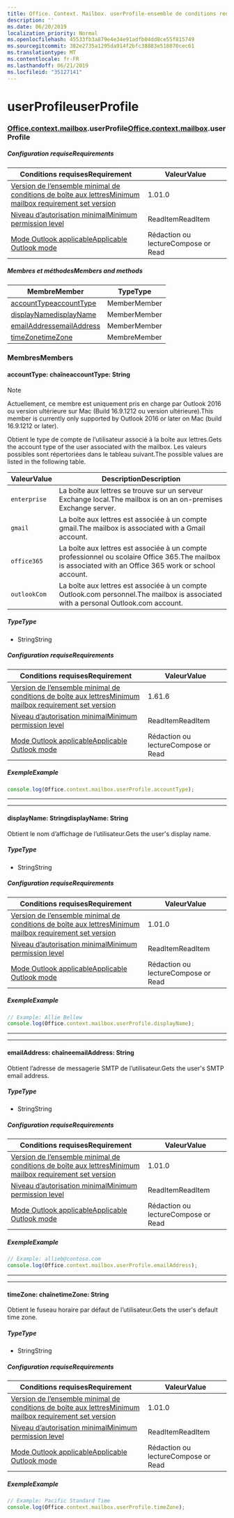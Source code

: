 ```yaml
---
title: Office. Context. Mailbox. userProfile-ensemble de conditions requises 1,7
description: ''
ms.date: 06/20/2019
localization_priority: Normal
ms.openlocfilehash: 45533fb3a879e4e34e91adfb04dd8ce55f815749
ms.sourcegitcommit: 382e2735a1295da914f2bfc38883e518070cec61
ms.translationtype: MT
ms.contentlocale: fr-FR
ms.lasthandoff: 06/21/2019
ms.locfileid: "35127141"
---
```

# <a name="userprofile"></a><span data-ttu-id="b43c6-102">userProfile</span><span class="sxs-lookup"><span data-stu-id="b43c6-102">userProfile</span></span>

### <a name="officeofficemdcontextofficecontextmdmailboxofficecontextmailboxmduserprofile"></a><span data-ttu-id="b43c6-103">[Office](Office.md)[.context](Office.context.md)[.mailbox](Office.context.mailbox.md).userProfile</span><span class="sxs-lookup"><span data-stu-id="b43c6-103">[Office](Office.md)[.context](Office.context.md)[.mailbox](Office.context.mailbox.md).userProfile</span></span>

##### <a name="requirements"></a><span data-ttu-id="b43c6-104">Configuration requise</span><span class="sxs-lookup"><span data-stu-id="b43c6-104">Requirements</span></span>

|<span data-ttu-id="b43c6-105">Conditions requises</span><span class="sxs-lookup"><span data-stu-id="b43c6-105">Requirement</span></span>| <span data-ttu-id="b43c6-106">Valeur</span><span class="sxs-lookup"><span data-stu-id="b43c6-106">Value</span></span>|
|---|---|
|[<span data-ttu-id="b43c6-107">Version de l’ensemble minimal de conditions de boîte aux lettres</span><span class="sxs-lookup"><span data-stu-id="b43c6-107">Minimum mailbox requirement set version</span></span>](/office/dev/add-ins/reference/requirement-sets/outlook-api-requirement-sets)| <span data-ttu-id="b43c6-108">1.0</span><span class="sxs-lookup"><span data-stu-id="b43c6-108">1.0</span></span>|
|[<span data-ttu-id="b43c6-109">Niveau d’autorisation minimal</span><span class="sxs-lookup"><span data-stu-id="b43c6-109">Minimum permission level</span></span>](/outlook/add-ins/understanding-outlook-add-in-permissions)| <span data-ttu-id="b43c6-110">ReadItem</span><span class="sxs-lookup"><span data-stu-id="b43c6-110">ReadItem</span></span>|
|[<span data-ttu-id="b43c6-111">Mode Outlook applicable</span><span class="sxs-lookup"><span data-stu-id="b43c6-111">Applicable Outlook mode</span></span>](/outlook/add-ins/#extension-points)| <span data-ttu-id="b43c6-112">Rédaction ou lecture</span><span class="sxs-lookup"><span data-stu-id="b43c6-112">Compose or Read</span></span>|

##### <a name="members-and-methods"></a><span data-ttu-id="b43c6-113">Membres et méthodes</span><span class="sxs-lookup"><span data-stu-id="b43c6-113">Members and methods</span></span>

| <span data-ttu-id="b43c6-114">Membre</span><span class="sxs-lookup"><span data-stu-id="b43c6-114">Member</span></span> | <span data-ttu-id="b43c6-115">Type</span><span class="sxs-lookup"><span data-stu-id="b43c6-115">Type</span></span> |
|--------|------|
| [<span data-ttu-id="b43c6-116">accountType</span><span class="sxs-lookup"><span data-stu-id="b43c6-116">accountType</span></span>](#accounttype-string) | <span data-ttu-id="b43c6-117">Member</span><span class="sxs-lookup"><span data-stu-id="b43c6-117">Member</span></span> |
| [<span data-ttu-id="b43c6-118">displayName</span><span class="sxs-lookup"><span data-stu-id="b43c6-118">displayName</span></span>](#displayname-string) | <span data-ttu-id="b43c6-119">Member</span><span class="sxs-lookup"><span data-stu-id="b43c6-119">Member</span></span> |
| [<span data-ttu-id="b43c6-120">emailAddress</span><span class="sxs-lookup"><span data-stu-id="b43c6-120">emailAddress</span></span>](#emailaddress-string) | <span data-ttu-id="b43c6-121">Member</span><span class="sxs-lookup"><span data-stu-id="b43c6-121">Member</span></span> |
| [<span data-ttu-id="b43c6-122">timeZone</span><span class="sxs-lookup"><span data-stu-id="b43c6-122">timeZone</span></span>](#timezone-string) | <span data-ttu-id="b43c6-123">Membre</span><span class="sxs-lookup"><span data-stu-id="b43c6-123">Member</span></span> |

### <a name="members"></a><span data-ttu-id="b43c6-124">Membres</span><span class="sxs-lookup"><span data-stu-id="b43c6-124">Members</span></span>

#### <a name="accounttype-string"></a><span data-ttu-id="b43c6-125">accountType: chaîne</span><span class="sxs-lookup"><span data-stu-id="b43c6-125">accountType: String</span></span>

> [!NOTE]
> <span data-ttu-id="b43c6-126">Actuellement, ce membre est uniquement pris en charge par Outlook 2016 ou version ultérieure sur Mac (Build 16.9.1212 ou version ultérieure).</span><span class="sxs-lookup"><span data-stu-id="b43c6-126">This member is currently only supported by Outlook 2016 or later on Mac (build 16.9.1212 or later).</span></span>

<span data-ttu-id="b43c6-127">Obtient le type de compte de l’utilisateur associé à la boîte aux lettres.</span><span class="sxs-lookup"><span data-stu-id="b43c6-127">Gets the account type of the user associated with the mailbox.</span></span> <span data-ttu-id="b43c6-128">Les valeurs possibles sont répertoriées dans le tableau suivant.</span><span class="sxs-lookup"><span data-stu-id="b43c6-128">The possible values are listed in the following table.</span></span>

| <span data-ttu-id="b43c6-129">Valeur</span><span class="sxs-lookup"><span data-stu-id="b43c6-129">Value</span></span> | <span data-ttu-id="b43c6-130">Description</span><span class="sxs-lookup"><span data-stu-id="b43c6-130">Description</span></span> |
|-------|-------------|
| `enterprise` | <span data-ttu-id="b43c6-131">La boîte aux lettres se trouve sur un serveur Exchange local.</span><span class="sxs-lookup"><span data-stu-id="b43c6-131">The mailbox is on an on-premises Exchange server.</span></span> |
| `gmail` | <span data-ttu-id="b43c6-132">La boîte aux lettres est associée à un compte gmail.</span><span class="sxs-lookup"><span data-stu-id="b43c6-132">The mailbox is associated with a Gmail account.</span></span> |
| `office365` | <span data-ttu-id="b43c6-133">La boîte aux lettres est associée à un compte professionnel ou scolaire Office 365.</span><span class="sxs-lookup"><span data-stu-id="b43c6-133">The mailbox is associated with an Office 365 work or school account.</span></span> |
| `outlookCom` | <span data-ttu-id="b43c6-134">La boîte aux lettres est associée à un compte Outlook.com personnel.</span><span class="sxs-lookup"><span data-stu-id="b43c6-134">The mailbox is associated with a personal Outlook.com account.</span></span> |

##### <a name="type"></a><span data-ttu-id="b43c6-135">Type</span><span class="sxs-lookup"><span data-stu-id="b43c6-135">Type</span></span>

*   <span data-ttu-id="b43c6-136">String</span><span class="sxs-lookup"><span data-stu-id="b43c6-136">String</span></span>

##### <a name="requirements"></a><span data-ttu-id="b43c6-137">Configuration requise</span><span class="sxs-lookup"><span data-stu-id="b43c6-137">Requirements</span></span>

|<span data-ttu-id="b43c6-138">Conditions requises</span><span class="sxs-lookup"><span data-stu-id="b43c6-138">Requirement</span></span>| <span data-ttu-id="b43c6-139">Valeur</span><span class="sxs-lookup"><span data-stu-id="b43c6-139">Value</span></span>|
|---|---|
|[<span data-ttu-id="b43c6-140">Version de l’ensemble minimal de conditions de boîte aux lettres</span><span class="sxs-lookup"><span data-stu-id="b43c6-140">Minimum mailbox requirement set version</span></span>](/office/dev/add-ins/reference/requirement-sets/outlook-api-requirement-sets)| <span data-ttu-id="b43c6-141">1.6</span><span class="sxs-lookup"><span data-stu-id="b43c6-141">1.6</span></span> |
|[<span data-ttu-id="b43c6-142">Niveau d’autorisation minimal</span><span class="sxs-lookup"><span data-stu-id="b43c6-142">Minimum permission level</span></span>](/outlook/add-ins/understanding-outlook-add-in-permissions)| <span data-ttu-id="b43c6-143">ReadItem</span><span class="sxs-lookup"><span data-stu-id="b43c6-143">ReadItem</span></span>|
|[<span data-ttu-id="b43c6-144">Mode Outlook applicable</span><span class="sxs-lookup"><span data-stu-id="b43c6-144">Applicable Outlook mode</span></span>](/outlook/add-ins/#extension-points)| <span data-ttu-id="b43c6-145">Rédaction ou lecture</span><span class="sxs-lookup"><span data-stu-id="b43c6-145">Compose or Read</span></span>|

##### <a name="example"></a><span data-ttu-id="b43c6-146">Exemple</span><span class="sxs-lookup"><span data-stu-id="b43c6-146">Example</span></span>

```javascript
console.log(Office.context.mailbox.userProfile.accountType);
```

---
---

#### <a name="displayname-string"></a><span data-ttu-id="b43c6-147">displayName: String</span><span class="sxs-lookup"><span data-stu-id="b43c6-147">displayName: String</span></span>

<span data-ttu-id="b43c6-148">Obtient le nom d’affichage de l’utilisateur.</span><span class="sxs-lookup"><span data-stu-id="b43c6-148">Gets the user's display name.</span></span>

##### <a name="type"></a><span data-ttu-id="b43c6-149">Type</span><span class="sxs-lookup"><span data-stu-id="b43c6-149">Type</span></span>

*   <span data-ttu-id="b43c6-150">String</span><span class="sxs-lookup"><span data-stu-id="b43c6-150">String</span></span>

##### <a name="requirements"></a><span data-ttu-id="b43c6-151">Configuration requise</span><span class="sxs-lookup"><span data-stu-id="b43c6-151">Requirements</span></span>

|<span data-ttu-id="b43c6-152">Conditions requises</span><span class="sxs-lookup"><span data-stu-id="b43c6-152">Requirement</span></span>| <span data-ttu-id="b43c6-153">Valeur</span><span class="sxs-lookup"><span data-stu-id="b43c6-153">Value</span></span>|
|---|---|
|[<span data-ttu-id="b43c6-154">Version de l’ensemble minimal de conditions de boîte aux lettres</span><span class="sxs-lookup"><span data-stu-id="b43c6-154">Minimum mailbox requirement set version</span></span>](/office/dev/add-ins/reference/requirement-sets/outlook-api-requirement-sets)| <span data-ttu-id="b43c6-155">1.0</span><span class="sxs-lookup"><span data-stu-id="b43c6-155">1.0</span></span>|
|[<span data-ttu-id="b43c6-156">Niveau d’autorisation minimal</span><span class="sxs-lookup"><span data-stu-id="b43c6-156">Minimum permission level</span></span>](/outlook/add-ins/understanding-outlook-add-in-permissions)| <span data-ttu-id="b43c6-157">ReadItem</span><span class="sxs-lookup"><span data-stu-id="b43c6-157">ReadItem</span></span>|
|[<span data-ttu-id="b43c6-158">Mode Outlook applicable</span><span class="sxs-lookup"><span data-stu-id="b43c6-158">Applicable Outlook mode</span></span>](/outlook/add-ins/#extension-points)| <span data-ttu-id="b43c6-159">Rédaction ou lecture</span><span class="sxs-lookup"><span data-stu-id="b43c6-159">Compose or Read</span></span>|

##### <a name="example"></a><span data-ttu-id="b43c6-160">Exemple</span><span class="sxs-lookup"><span data-stu-id="b43c6-160">Example</span></span>

```javascript
// Example: Allie Bellew
console.log(Office.context.mailbox.userProfile.displayName);
```

---
---

#### <a name="emailaddress-string"></a><span data-ttu-id="b43c6-161">emailAddress: chaîne</span><span class="sxs-lookup"><span data-stu-id="b43c6-161">emailAddress: String</span></span>

<span data-ttu-id="b43c6-162">Obtient l’adresse de messagerie SMTP de l’utilisateur.</span><span class="sxs-lookup"><span data-stu-id="b43c6-162">Gets the user's SMTP email address.</span></span>

##### <a name="type"></a><span data-ttu-id="b43c6-163">Type</span><span class="sxs-lookup"><span data-stu-id="b43c6-163">Type</span></span>

*   <span data-ttu-id="b43c6-164">String</span><span class="sxs-lookup"><span data-stu-id="b43c6-164">String</span></span>

##### <a name="requirements"></a><span data-ttu-id="b43c6-165">Configuration requise</span><span class="sxs-lookup"><span data-stu-id="b43c6-165">Requirements</span></span>

|<span data-ttu-id="b43c6-166">Conditions requises</span><span class="sxs-lookup"><span data-stu-id="b43c6-166">Requirement</span></span>| <span data-ttu-id="b43c6-167">Valeur</span><span class="sxs-lookup"><span data-stu-id="b43c6-167">Value</span></span>|
|---|---|
|[<span data-ttu-id="b43c6-168">Version de l’ensemble minimal de conditions de boîte aux lettres</span><span class="sxs-lookup"><span data-stu-id="b43c6-168">Minimum mailbox requirement set version</span></span>](/office/dev/add-ins/reference/requirement-sets/outlook-api-requirement-sets)| <span data-ttu-id="b43c6-169">1.0</span><span class="sxs-lookup"><span data-stu-id="b43c6-169">1.0</span></span>|
|[<span data-ttu-id="b43c6-170">Niveau d’autorisation minimal</span><span class="sxs-lookup"><span data-stu-id="b43c6-170">Minimum permission level</span></span>](/outlook/add-ins/understanding-outlook-add-in-permissions)| <span data-ttu-id="b43c6-171">ReadItem</span><span class="sxs-lookup"><span data-stu-id="b43c6-171">ReadItem</span></span>|
|[<span data-ttu-id="b43c6-172">Mode Outlook applicable</span><span class="sxs-lookup"><span data-stu-id="b43c6-172">Applicable Outlook mode</span></span>](/outlook/add-ins/#extension-points)| <span data-ttu-id="b43c6-173">Rédaction ou lecture</span><span class="sxs-lookup"><span data-stu-id="b43c6-173">Compose or Read</span></span>|

##### <a name="example"></a><span data-ttu-id="b43c6-174">Exemple</span><span class="sxs-lookup"><span data-stu-id="b43c6-174">Example</span></span>

```javascript
// Example: allieb@contoso.com
console.log(Office.context.mailbox.userProfile.emailAddress);
```

---
---

#### <a name="timezone-string"></a><span data-ttu-id="b43c6-175">timeZone: chaîne</span><span class="sxs-lookup"><span data-stu-id="b43c6-175">timeZone: String</span></span>

<span data-ttu-id="b43c6-176">Obtient le fuseau horaire par défaut de l’utilisateur.</span><span class="sxs-lookup"><span data-stu-id="b43c6-176">Gets the user's default time zone.</span></span>

##### <a name="type"></a><span data-ttu-id="b43c6-177">Type</span><span class="sxs-lookup"><span data-stu-id="b43c6-177">Type</span></span>

*   <span data-ttu-id="b43c6-178">String</span><span class="sxs-lookup"><span data-stu-id="b43c6-178">String</span></span>

##### <a name="requirements"></a><span data-ttu-id="b43c6-179">Configuration requise</span><span class="sxs-lookup"><span data-stu-id="b43c6-179">Requirements</span></span>

|<span data-ttu-id="b43c6-180">Conditions requises</span><span class="sxs-lookup"><span data-stu-id="b43c6-180">Requirement</span></span>| <span data-ttu-id="b43c6-181">Valeur</span><span class="sxs-lookup"><span data-stu-id="b43c6-181">Value</span></span>|
|---|---|
|[<span data-ttu-id="b43c6-182">Version de l’ensemble minimal de conditions de boîte aux lettres</span><span class="sxs-lookup"><span data-stu-id="b43c6-182">Minimum mailbox requirement set version</span></span>](/office/dev/add-ins/reference/requirement-sets/outlook-api-requirement-sets)| <span data-ttu-id="b43c6-183">1.0</span><span class="sxs-lookup"><span data-stu-id="b43c6-183">1.0</span></span>|
|[<span data-ttu-id="b43c6-184">Niveau d’autorisation minimal</span><span class="sxs-lookup"><span data-stu-id="b43c6-184">Minimum permission level</span></span>](/outlook/add-ins/understanding-outlook-add-in-permissions)| <span data-ttu-id="b43c6-185">ReadItem</span><span class="sxs-lookup"><span data-stu-id="b43c6-185">ReadItem</span></span>|
|[<span data-ttu-id="b43c6-186">Mode Outlook applicable</span><span class="sxs-lookup"><span data-stu-id="b43c6-186">Applicable Outlook mode</span></span>](/outlook/add-ins/#extension-points)| <span data-ttu-id="b43c6-187">Rédaction ou lecture</span><span class="sxs-lookup"><span data-stu-id="b43c6-187">Compose or Read</span></span>|

##### <a name="example"></a><span data-ttu-id="b43c6-188">Exemple</span><span class="sxs-lookup"><span data-stu-id="b43c6-188">Example</span></span>

```javascript
// Example: Pacific Standard Time
console.log(Office.context.mailbox.userProfile.timeZone);
```
